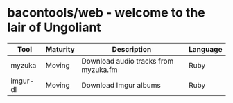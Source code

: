 bacontools/web - welcome to the lair of Ungoliant
=================================================
| Tool     | Maturity | Description                          | Language |
|----------|----------|--------------------------------------|----------|
| myzuka   | Moving   | Download audio tracks from myzuka.fm | Ruby     |
| imgur-dl | Moving   | Download Imgur albums                | Ruby     |
